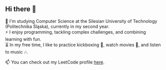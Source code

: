 ## Hi there 👋

🌱 I'm studying Computer Science at the Silesian University of Technology (Politechnika Śląska), currently in my second year.  
⚡ I enjoy programming, tackling complex challenges, and combining learning with fun.  
⏳ In my free time, I like to practice kickboxing 🥊, watch movies 🎥, and listen to music 🎶.  

📫 You can check out my LeetCode profile [here](https://leetcode.com/u/jgodlewski2003/).
